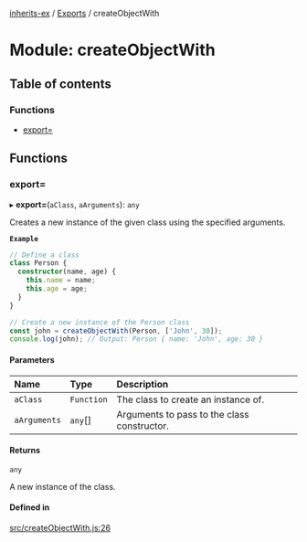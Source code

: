 [inherits-ex](../README.md) / [Exports](../modules.md) / createObjectWith

# Module: createObjectWith

## Table of contents

### Functions

- [export&#x3D;](createObjectWith.md#export&#x3D;)

## Functions

### export&#x3D;

▸ **export=**(`aClass`, `aArguments`): `any`

Creates a new instance of the given class using the specified arguments.

**`Example`**

```ts
// Define a class
class Person {
  constructor(name, age) {
    this.name = name;
    this.age = age;
  }
}

// Create a new instance of the Person class
const john = createObjectWith(Person, ['John', 30]);
console.log(john); // Output: Person { name: 'John', age: 30 }
```

#### Parameters

| Name | Type | Description |
| :------ | :------ | :------ |
| `aClass` | `Function` | The class to create an instance of. |
| `aArguments` | `any`[] | Arguments to pass to the class constructor. |

#### Returns

`any`

A new instance of the class.

#### Defined in

[src/createObjectWith.js:26](https://github.com/snowyu/inherits-ex.js/blob/2bbec9d/src/createObjectWith.js#L26)
